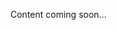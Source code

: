 <!--<meta>
{
    "title":"How We Compare",
    "description":"Learn the benefits of our platform",
    "date": "2019/11/21",
    "tag":["Compare Packet"]
}
</meta>-->

Content coming soon...
